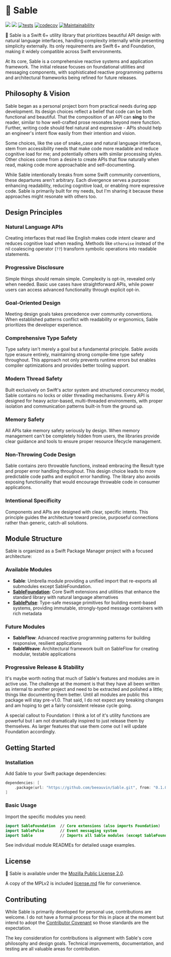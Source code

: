 # 🖤 Sable

[![](https://img.shields.io/endpoint?url=https%3A%2F%2Fswiftpackageindex.com%2Fapi%2Fpackages%2Fbeeauvin%2FSable%2Fbadge%3Ftype%3Dswift-versions)](https://swiftpackageindex.com/beeauvin/Sable)
[![](https://img.shields.io/endpoint?url=https%3A%2F%2Fswiftpackageindex.com%2Fapi%2Fpackages%2Fbeeauvin%2FSable%2Fbadge%3Ftype%3Dplatforms)](https://swiftpackageindex.com/beeauvin/Sable)
[![tests](https://github.com/beeauvin/Sable/actions/workflows/continuous-integration.yml/badge.svg)](https://github.com/beeauvin/Sable/actions/workflows/continuous-integration.yml)
[![codecov](https://codecov.io/gh/beeauvin/Sable/graph/badge.svg?token=tHGLyrd7rG)](https://codecov.io/gh/beeauvin/Sable)
[![Maintainability](https://qlty.sh/badges/746fd841-b456-4854-9560-4603ba3660fb/maintainability.svg)](https://qlty.sh/gh/beeauvin/projects/Sable)

🖤 Sable is a Swift 6+ utility library that prioritizes beautiful API design
with natural language interfaces, handling complexity internally while
presenting simplicity externally. Its only requirements are Swift 6+ and
Foundation, making it widely compatible across Swift environments.

At its core, Sable is a comprehensive reactive systems and application
framework. The initial release focuses on foundational utilities and
messaging components, with sophisticated reactive programming patterns
and architectural frameworks being refined for future releases.

## Philosophy & Vision

Sable began as a personal project born from practical needs during app
development. Its design choices reflect a belief that code can be both
functional and beautiful. That the composition of an API can **sing** to the
reader, similar to how well-crafted prose resonates beyond mere function.
Further, writing code should feel natural and expressive - APIs should help an
engineer's intent flow easily from their intention and vision.

Some choices, like the use of snake_case and natural language interfaces, stem
from accessibility needs that make code more readable and reduce cognitive load
for me; and potentially others with similar processing styles. Other choices
come from a desire to create APIs that flow naturally when read, making code
more approachable and self-documenting.

While Sable intentionally breaks from some Swift community conventions, these
departures aren't arbitrary. Each divergence serves a purpose: enhancing
readability, reducing cognitive load, or enabling more expressive code. Sable is
primarily built for my needs, but I'm sharing it because these approaches might
resonate with others too.

## Design Principles

### Natural Language APIs

Creating interfaces that read like English makes code intent clearer and reduces
cognitive load when reading. Methods like `otherwise` instead of the nil
coalescing operator (`??`) transform symbolic operations into readable
statements.

### Progressive Disclosure

Simple things should remain simple. Complexity is opt-in, revealed only when
needed. Basic use cases have straightforward APIs, while power users can access
advanced functionality through explicit opt-in.

### Goal-Oriented Design

Meeting design goals takes precedence over community conventions. When
established patterns conflict with readability or ergonomics, Sable prioritizes
the developer experience.

### Comprehensive Type Safety

Type safety isn't merely a goal but a fundamental principle. Sable avoids type
erasure entirely, maintaining strong compile-time type safety throughout. This
approach not only prevents runtime errors but enables compiler optimizations and
provides better tooling support.

### Modern Thread Safety

Built exclusively on Swift's actor system and structured concurrency model,
Sable contains no locks or older threading mechanisms. Every API is designed for
heavy actor-based, multi-threaded environments, with proper isolation and
communication patterns built-in from the ground up.

### Memory Safety

All APIs take memory safety seriously by design. When memory management can't be
completely hidden from users, the libraries provide clear guidance and tools to
ensure proper resource lifecycle management.

### Non-Throwing Code Design

Sable contains zero throwable functions, instead embracing the Result type and
proper error handling throughout. This design choice leads to more predictable
code paths and explicit error handling. The library also avoids exposing
functionality that would encourage throwable code in consumer applications.

### Intentional Specificity

Components and APIs are designed with clear, specific intents. This principle
guides the architecture toward precise, purposeful connections rather than
generic, catch-all solutions.

## Module Structure

Sable is organized as a Swift Package Manager project with a focused
architecture:

### Available Modules

- **Sable**: Umbrella module providing a unified import that re-exports all
  submodules except SableFoundation.
- [**SableFoundation**](./SableFoundation/readme.md): Core Swift extensions and
  utilities that enhance the standard library with natural language alternatives
- [**SablePulse**](./SablePulse/readme.md): Type-safe message primitives for building 
  event-based systems, providing immutable, strongly-typed message containers with rich metadata

### Future Modules

- **SableFlow**: Advanced reactive programming patterns for building responsive,
  resilient applications
- **SableWeave**: Architectural framework built on SableFlow for creating
  modular, testable applications

### Progressive Release & Stability

It's maybe worth noting that much of Sable's features and modules are in active
use. The challenge at the moment is that they have all been written as internal
to another project and need to be extracted and polished a little; things like
documenting them better. Until all modules are public this package will stay
pre-v1.0. That said, I do not expect any breaking changes and am hoping to get a
fairly consistent release cycle going.

A special callout to Foundation: I think a lot of it's utility functions are
powerful but I am not dramatically inspired to just release them by themselves.
As larger features that use them come out I will update Foundation accordingly.

## Getting Started

### Installation

Add Sable to your Swift package dependencies:

```swift
dependencies: [
    .package(url: "https://github.com/beeauvin/Sable.git", from: "0.1.0")
]
```

### Basic Usage

Import the specific modules you need:

```swift
import SableFoundation  // Core extensions (also imports Foundation)
import SablePulse       // Event messaging system
import Sable            // Imports all Sable modules (except SableFoundation)
```

See individual module READMEs for detailed usage examples.

## License

🖤 Sable is available under the [Mozilla Public License 2.0](https://mozilla.org/MPL/2.0/).

A copy of the MPLv2 is included [license.md](/license.md) file for convenience.

## Contributing

While Sable is primarily developed for personal use, contributions are welcome.
I do not have a formal process for this in place at the moment but intend to
adopt the [Contributor Covenant](https://www.contributor-covenant.org) so those
standards are the expectation.

The key consideration for contributions is alignment with Sable's core
philosophy and design goals. Technical improvements, documentation, and testing
are all valuable areas for contribution.
